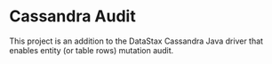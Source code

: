 # Cassandra Audit

This project is an addition to the DataStax Cassandra Java driver that enables entity (or table rows) mutation audit.


